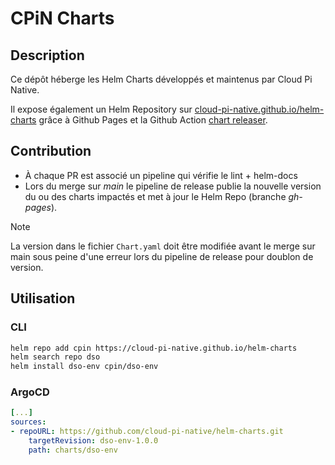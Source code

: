 # CPiN Charts

## Description

Ce dépôt héberge les Helm Charts développés et maintenus par Cloud Pi Native.

Il expose également un Helm Repository sur [cloud-pi-native.github.io/helm-charts](https://cloud-pi-native.github.io/helm-charts/index.yaml) grâce à Github Pages et la Github Action [chart releaser](https://github.com/helm/chart-releaser-action).

## Contribution

- À chaque PR est associé un pipeline qui vérifie le lint + helm-docs
- Lors du merge sur _main_ le pipeline de release publie la nouvelle version du ou des charts impactés et met à jour le Helm Repo (branche _gh-pages_).

> [!NOTE]  
> La version dans le fichier `Chart.yaml` doit être modifiée avant le merge sur main sous peine d'une erreur lors du pipeline de release pour doublon de version.

## Utilisation

### CLI
```sh
helm repo add cpin https://cloud-pi-native.github.io/helm-charts
helm search repo dso
helm install dso-env cpin/dso-env
```

### ArgoCD

```yaml
[...]
sources:
- repoURL: https://github.com/cloud-pi-native/helm-charts.git
    targetRevision: dso-env-1.0.0
    path: charts/dso-env
```

